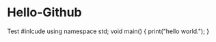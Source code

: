 # Hello-Github
Test
#inlcude<iostream>
  using namespace std;
 void main()
  {
  print("hello world.");
  }
